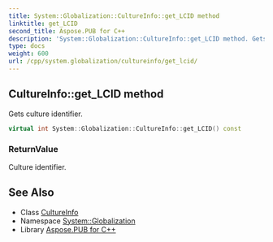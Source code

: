 ```yaml
---
title: System::Globalization::CultureInfo::get_LCID method
linktitle: get_LCID
second_title: Aspose.PUB for C++
description: 'System::Globalization::CultureInfo::get_LCID method. Gets culture identifier in C++.'
type: docs
weight: 600
url: /cpp/system.globalization/cultureinfo/get_lcid/
---
```

## CultureInfo::get_LCID method


Gets culture identifier.

```cpp
virtual int System::Globalization::CultureInfo::get_LCID() const
```


### ReturnValue

Culture identifier.

## See Also

* Class [CultureInfo](../)
* Namespace [System::Globalization](../../)
* Library [Aspose.PUB for C++](../../../)
